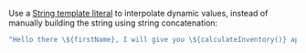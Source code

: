 Use a [String template literal](https://developer.mozilla.org/en-US/docs/Web/JavaScript/Reference/Template_literals)
to interpolate dynamic values, instead of manually building the string using
string concatenation:

```javascript
"Hello there \${firstName}, I will give you \${calculateInventory()} apples."
```
